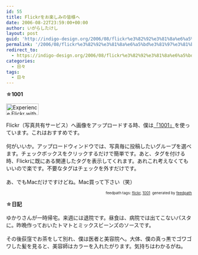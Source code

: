 ```yaml
---
id: 55
title: Flickrをお楽しみの皆様へ
date: 2006-08-22T23:59:00+00:00
author: いがらしたけし
layout: post
guid: 'http://indigo-design.org/2006/08/flickr%e3%82%92%e3%81%8a%e6%a5%bd%e3%81%97%e3%81%bf%e3%81%ae%e7%9a%86%e6%a7%98%e3%81%b8/'
permalink: '/2006/08/flickr%e3%82%92%e3%81%8a%e6%a5%bd%e3%81%97%e3%81%bf%e3%81%ae%e7%9a%86%e6%a7%98%e3%81%b8/'
redirect_to:
  - https://indigo-design.org/2006/08/flickr%e3%82%92%e3%81%8a%e6%a5%bd%e3%81%97%e3%81%bf%e3%81%ae%e7%9a%86%e6%a7%98%e3%81%b8/
categories:
  - 日々
tags:
  - 日々
---
```

<span style="font-weight: bold">☆1001</span><br /><br /><a href="http://1001.kung-foo.tv"><img src="http://blog-imgs-29.fc2.com/a/r/m/armadillo75/1001-badge.02.jpg" alt="Experience Flickr with 1001" style="border: 0pt none" height="31" width="88"></a><br /><br />Flickr（写真共有サービス）へ画像をアップロードする時、僕は<a href="http://1001.kung-foo.tv/" target="_blank">「1001」</a>を使っています。これはおすすめです。<br /><br />何がいいか。アップロードウィンドウでは、写真毎に投稿したいグループを選べます。チェックボックスをクリックするだけで簡単です。あと、タグを付ける時、Flickrに既にある関連したタグを表示してくれます。あれこれ考えなくてもいいので楽です。不要なタグはチェックを外すだけです。<br /><br />あ、でもMacだけですけどね。Mac買って下さい（笑）<br />
<div style="text-align: right;font-size: 10px">
<span>feedpath tags: <a href="http://feedpath.jp/search/index.csp?search_text=flickr" rel="tag">flickr</a>,  <a href="http://feedpath.jp/search/index.csp?search_text=1001" rel="tag">1001</a></span>&nbsp;&nbsp;<span>generated by <a href="http://feedpath.jp">feedpath</a></span>
</div>


<!--more-->
<span style="font-weight: bold">☆日記</span><br /><br />ゆかりさんが一時帰宅。来週には退院です。昼食は、病院では出てこないパスタに。昨晩作っておいたトマトとミックスビーンズのソースです。<br /><br />その後荻窪でお茶をして別れ、僕は医者と美容院へ。大体、僕の真っ黒でゴワゴワした髪を見ると、美容師はカラーを入れたがります。気持ちはわかるがね。
